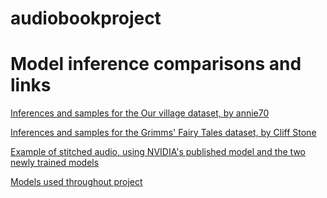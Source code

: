 # audiobookproject

# Model inference comparisons and links

[Inferences and samples for the Our village dataset, by annie70](https://drive.google.com/drive/folders/1p71bwKHM2-8qYjtb2olS5cQR_xoypCJu "ov_audio_comparisons")

[Inferences and samples for the Grimms' Fairy Tales dataset, by Cliff Stone](https://drive.google.com/drive/folders/1SPlD3_D3vZYRznR-J1CvUVdmlKYTfc78 "grimms_audio_comparisons")

[Example of stitched audio, using NVIDIA's published model and the two newly trained models](https://drive.google.com/drive/folders/19qsA9m-EZVd_jj5cK_5xe_hhAJOR-qYV "stitched_example")

[Models used throughout project](https://drive.google.com/drive/folders/1_Hrsyfs1_LcuAqvkBnmNPLG4_UqVnFgN "trained_models")
